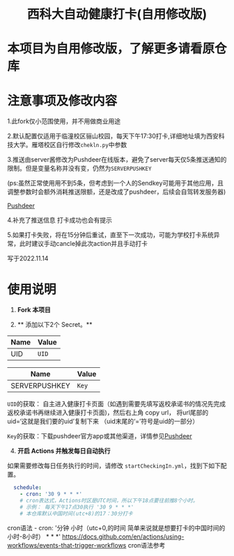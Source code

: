 <div align="center">
<h1 align="center">
西科大自动健康打卡(自用修改版)
 </h1>

</div>

# 本项目为自用修改版，了解更多请看原仓库

# 注意事项及修改内容

1.此fork仅小范围使用，并不用做商业用途

2.默认配置仅适用于临潼校区骊山校园，每天下午17:30打卡,详细地址填为西安科技大学。雁塔校区自行修改`chekln.py`中参数

3.推送由server酱修改为Pushdeer在线版本，避免了server每天仅5条推送通知的限制。但是变量名称并没有变，仍然为`SERVERPUSHKEY`

(ps:虽然正常使用用不到5条，但考虑到一个人的Sendkey可能用于其他应用，且调整参数时会额外消耗推送限额，还是改成了pushdeer，后续会自驾转发服务器)

[Pushdeer](https://github.com/easychen/pushdeer)

4.补充了推送信息 打卡成功也会有提示

5.如果打卡失败，将在15分钟后重试，直至下一次成功，可能为学校打卡系统异常，此时建议手动cancle掉此次action并且手动打卡

写于2022.11.14

# 使用说明

1. **Fork 本项目**
  
2. ** 添加以下2个 Secret。**
  

| Name | Value |
| --- | --- |
| UID | ``UID`` |

| Name | Value |
| --- | --- |
| SERVERPUSHKEY | ``Key`` |

``UID``的获取： 自主进入健康打卡页面（如遇到需要先填写返校承诺书的情况先完成返校承诺书再继续进入健康打卡页面)，然后右上角
copy url， 将url尾部的uid=‘这就是我们要的uid’复制下来 （uid末尾的‘=’符号是uid的一部分）

``Key``的获取：下载pushdeer官方app或其他渠道，详情参见[Pushdeer](https://github.com/easychen/pushdeer)

4. **开启 Actions 并触发每日自动执行**

如果需要修改每日任务执行的时间，请修改 `startCheckingIn.yml`，找到下如下配置。

```yml
  schedule:
    - cron: '30 9 * * *'
    # cron表达式，Actions时区是UTC时间，所以下午18点要往前推8个小时。
    # 示例： 每天下午17点30执行 '30 9 * * *'
    # 本仓库默认中国时间(utc+8)的17：30分打卡
```

cron语法 - cron: '分钟 小时（utc+0,的时间 简单来说就是想要打卡的中国时间的小时-8小时） * * *'
https://docs.github.com/en/actions/using-workflows/events-that-trigger-workflows cron语法参考

